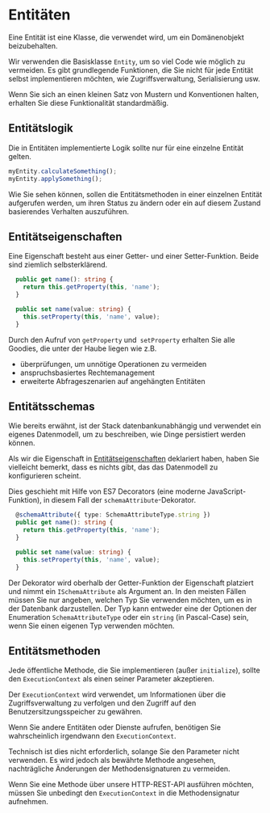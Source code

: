 # Entitäten

Eine Entität ist eine Klasse, die verwendet wird, um ein Domänenobjekt beizubehalten.

Wir verwenden die Basisklasse `Entity`, um so viel Code wie möglich zu vermeiden. Es gibt grundlegende Funktionen, die Sie nicht für jede Entität selbst implementieren möchten, wie Zugriffsverwaltung, Serialisierung usw.

Wenn Sie sich an einen kleinen Satz von Mustern und Konventionen halten, erhalten Sie diese Funktionalität standardmäßig.

## Entitätslogik

Die in Entitäten implementierte Logik sollte nur für eine einzelne Entität gelten.

```typescript
myEntity.calculateSomething();
myEntity.applySomething();
```

Wie Sie sehen können, sollen die Entitätsmethoden in einer einzelnen Entität aufgerufen werden, um ihren Status zu ändern oder ein auf diesem Zustand basierendes Verhalten auszuführen.

## Entitätseigenschaften

Eine Eigenschaft besteht aus einer Getter- und einer Setter-Funktion. Beide sind ziemlich selbsterklärend.

```typescript
  public get name(): string {
    return this.getProperty(this, 'name');
  }

  public set name(value: string) {
    this.setProperty(this, 'name', value);
  }
```

Durch den Aufruf von `getProperty` und` setProperty` erhalten Sie alle Goodies, die unter der Haube liegen wie z.B.
* überprüfungen, um unnötige Operationen zu vermeiden
* anspruchsbasiertes Rechtemanagement
* erweiterte Abfrageszenarien auf angehängten Entitäten

## Entitätsschemas

Wie bereits erwähnt, ist der Stack datenbankunabhängig und verwendet ein eigenes Datenmodell, um zu beschreiben, wie Dinge persistiert werden können.

Als wir die Eigenschaft in [Entitätseigenschaften](entities.md#entity-properties) deklariert haben, haben Sie vielleicht bemerkt, dass es nichts gibt, das das Datenmodell zu konfigurieren scheint.

Dies geschieht mit Hilfe von ES7 Decorators (eine moderne JavaScript-Funktion), in diesem Fall der `schemaAttribute`-Dekorator.

```typescript
  @schemaAttribute({ type: SchemaAttributeType.string })
  public get name(): string {
    return this.getProperty(this, 'name');
  }

  public set name(value: string) {
    this.setProperty(this, 'name', value);
  }
```

Der Dekorator wird oberhalb der Getter-Funktion der Eigenschaft platziert und nimmt ein `ISchemaAttribute` als Argument an. In den meisten Fällen müssen Sie nur angeben, welchen Typ Sie verwenden möchten, um es in der Datenbank darzustellen. Der Typ kann entweder eine der Optionen der Enumeration `SchemaAttributeType` oder ein `string` (in Pascal-Case) sein, wenn Sie einen eigenen Typ verwenden möchten.

## Entitätsmethoden

Jede öffentliche Methode, die Sie implementieren (außer `initialize`), sollte den `ExecutionContext` als einen seiner Parameter akzeptieren.

Der `ExecutionContext` wird verwendet, um Informationen über die Zugriffsverwaltung zu verfolgen und den Zugriff auf den Benutzersitzungsspeicher zu gewähren.

Wenn Sie andere Entitäten oder Dienste aufrufen, benötigen Sie wahrscheinlich irgendwann den `ExecutionContext`.

Technisch ist dies nicht erforderlich, solange Sie den Parameter nicht verwenden. Es wird jedoch als bewährte Methode angesehen, nachträgliche Änderungen der Methodensignaturen zu vermeiden.

Wenn Sie eine Methode über unsere HTTP-REST-API ausführen möchten, müssen Sie unbedingt den `ExecutionContext` in die Methodensignatur aufnehmen.

